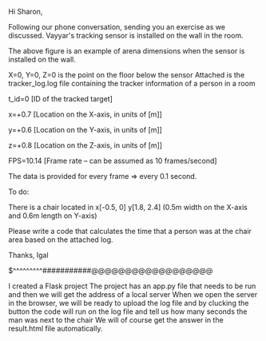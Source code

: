 Hi Sharon,

Following our phone conversation, sending you an exercise as we discussed.
Vayyar's tracking sensor is installed on the wall in the room. 
 

The above figure is an example of arena dimensions when the sensor is installed on the wall.

X=0, Y=0, Z=0 is the point on the floor below the sensor 
Attached is the tracker_log.log file containing the tracker information of a person in a room 

t_id=0 [ID of the tracked target] 

x=+0.7 [Location on the X-axis, in units of [m]] 

y=+0.6 [Location on the Y-axis, in units of [m]] 

z=+0.8 [Location on the Z-axis, in units of [m]] 

FPS=10.14 [Frame rate – can be assumed as 10 frames/second] 

The data is provided for every frame => every 0.1 second. 

 

To do:

There is a chair located in x[-0.5, 0] y[1.8, 2.4] (0.5m width on the X-axis and 0.6m length on Y-axis) 

Please write a code that calculates the time that a person was at the chair area based on the attached log.


Thanks,
Igal

$$$$$$$$$$$$$^^^^^^^^^###########@@@@@@@@@@@@@@@@@@


I created a Flask project
The project has an app.py file that needs to be run and then we will get the address of a local server
When we open the server in the browser, we will be ready to upload the log file and by clucking the button 
the code will run on the log file and tell us how many seconds the man was next to the chair
We will of course get the answer in the result.html file automatically.






